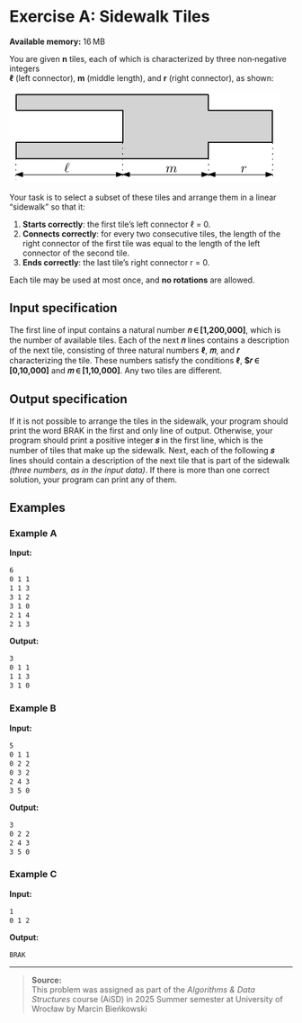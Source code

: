 # Exercise A: Sidewalk Tiles

**Available memory:** 16 MB

You are given **n** tiles, each of which is characterized by three non‑negative integers  
**ℓ** (left connector), **m** (middle length), and **r** (right connector), as shown:

![Tile shape with left connector ℓ, middle m, and right connector r][def]

Your task is to select a subset of these tiles and arrange them in a linear “sidewalk” so that it:

1. **Starts correctly**: the first tile’s left connector ℓ = 0.  
2. **Connects correctly**: for every two consecutive tiles, the length of the right connector of the first tile was equal to the length of the left connector of the second tile.
3. **Ends correctly**: the last tile’s right connector r = 0.

Each tile may be used at most once, and **no rotations** are allowed.

## Input specification

The first line of input contains a natural number **𝑛 ∈ [1,200,000]**, which is the number of available
tiles. Each of the next **𝑛** lines contains a description of the next tile, consisting of three natural numbers
**ℓ**, **𝑚**, and **𝑟** characterizing the tile. These numbers satisfy the conditions **ℓ**, **$𝑟 ∈ [0,10,000]** and
**𝑚 ∈ [1,10,000]**. Any two tiles are different.

## Output specification

If it is not possible to arrange the tiles in the sidewalk, your program should print the word BRAK in the first and only line of output.
Otherwise, your program should print a positive integer **𝑠** in the first line, which is the number of tiles that make up the sidewalk.
Next, each of the following **𝑠** lines should contain a description of the next tile
that is part of the sidewalk *(three numbers, as in the input data)*. If there is more than one
correct solution, your program can print any of them.

## Examples

### Example A

**Input:**

```text
6
0 1 1
1 1 3
3 1 2
3 1 0
2 1 4
2 1 3
```

**Output:**

```text
3
0 1 1
1 1 3
3 1 0
```

### Example B

**Input:**

```text
5
0 1 1
0 2 2
0 3 2
2 4 3
3 5 0
```

**Output:**

```text
3
0 2 2
2 4 3
3 5 0
```

### Example C

**Input:**

```text
1
0 1 2
```

**Output:**

```text
BRAK
```

---

> **Source:**  
> This problem was assigned as part of the *Algorithms & Data Structures* course (AiSD) in 2025 Summer semester at University of Wrocław by Marcin Bieńkowski

[def]: ./A_/Tile_example.png
